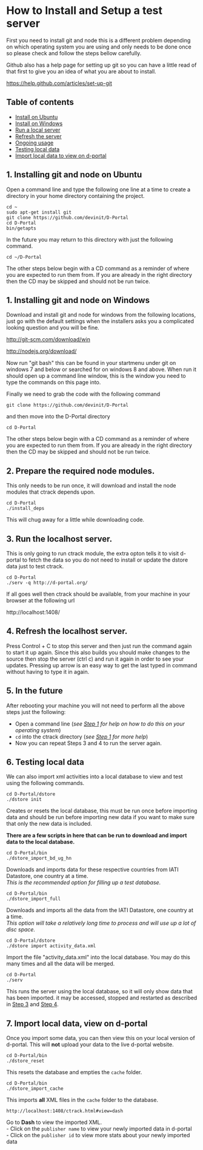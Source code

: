 
# How to Install and Setup a test server

First you need to install git and node this is a different problem 
depending on which operating system you are using and only needs to 
be done once so please check and follow the steps bellow carefully.

Github also has a help page for setting up git so you can have a 
little read of that first to give you an idea of what you are about 
to install.

https://help.github.com/articles/set-up-git

## Table of contents
  - [Install on Ubuntu](#1-installing-git-and-node-on-ubuntu)
  - [Install on Windows](#2-prepare-the-required-node-modules)
  - [Run a local server](#3-run-the-localhost-server)
  - [Refresh the server](#4-refresh-the-localhost-server)
  - [Ongoing usage](#5-in-the-future)
  - [Testing local data](#6-testing-local-data)
  - [Import local data to view on d-portal](#7-import-local-data-view-on-d-portal)


## 1. Installing git and node on Ubuntu

Open a command line and type the following one line at a time to 
create a directory in your home directory containing the project.

	cd ~
	sudo apt-get install git
	git clone https://github.com/devinit/D-Portal
	cd D-Portal
	bin/getapts

In the future you may return to this directory with just the 
following command.

	cd ~/D-Portal


The other steps below begin with a CD command as a reminder of where 
you are expected to run them from. If you are already in the right 
directory then the CD may be skipped and should not be run twice.


## 1. Installing git and node on Windows

Download and install git and node for windows from the following 
locations, just go with the default settings when the installers asks 
you a complicated looking question and you will be fine.

http://git-scm.com/download/win

http://nodejs.org/download/

Now run "git bash" this can be found in your startmenu under git on 
windows 7 and below or searched for on windows 8 and above. When run 
it should open up a command line window, this is the window you need 
to type the commands on this page into.

Finally we need to grab the code with the following command

	git clone https://github.com/devinit/D-Portal

and then move into the D-Portal directory

	cd D-Portal

The other steps below begin with a CD command as a reminder of where 
you are expected to run them from. If you are already in the right 
directory then the CD may be skipped and should not be run twice.


## 2. Prepare the required node modules.

This only needs to be run once, it will download and install the 
node modules that ctrack depends upon.

	cd D-Portal
	./install_deps
	
This will chug away for a little while downloading code.


## 3. Run the localhost server.

This is only going to run ctrack module, the extra opton tells it to 
visit d-portal to fetch the data so you do not need to install or 
update the dstore data just to test ctrack.

	cd D-Portal
	./serv -q http://d-portal.org/

If all goes well then ctrack should be available, from your machine 
in your browser at the following url

http://localhost:1408/


## 4. Refresh the localhost server.

Press Control + C to stop this server and then just run the command 
again to start it up again. Since this also builds you should make 
changes to the source then stop the server (ctrl c) and run it again 
in order to see your updates. Pressing up arrow is an easy way to 
get the last typed in command without having to type it in again.


## 5. In the future

After rebooting your machine you will not need to perform all the 
above steps just the following:

  - Open a command line  (_see [Step 1](#1-installing-git-and-node-on-ubuntu) for help on how to do this on your operating system_)
  - ```cd``` into the ctrack directory (_see [Step 1](#1-installing-git-and-node-on-ubuntu) for more help_)
  - Now you can repeat Steps 3 and 4 to run the server again.


## 6. Testing local data

We can also import xml activities into a local database to view and 
test using the following commands.

	cd D-Portal/dstore
	./dstore init

Creates or resets the local database, this must be run once before 
importing data and should be run before importing new data if you want 
to make sure that only the new data is included.

	
**There are a few scripts in here that can be run to download and import 
data to the local database.**

	cd D-Portal/bin
	./dstore_import_bd_ug_hn
	
Downloads and imports data for these respective countries from IATI Datastore, one country at a time.  
_This is the recommended option for filling up a test database._

	cd D-Portal/bin
	./dstore_import_full
	
Downloads and imports all the data from the IATI Datastore, one country at a time.  
_This option will take a relatively long time to process and will use up a lot of disc space._

	cd D-Portal/dstore
	./dstore import activity_data.xml

Import the file "activity_data.xml" into the local database. You may do 
this many times and all the data will be merged.

	cd D-Portal
	./serv

This runs the server using the local database, so it will only show 
data that has been imported. it may be accessed, stopped and restarted as 
described in [Step 3](#3-run-the-localhost-server) and [Step 4](#4-refresh-the-localhost-server).



## 7. Import local data, view on d-portal

Once you import some data, you can then view this on your local version of d-portal. This will **not** upload your data to the live d-portal website.

	cd D-Portal/bin
	./dstore_reset
	
This resets the database and empties the ```cache``` folder.

	cd D-Portal/bin
	./dstore_import_cache
	
This imports **all** XML files in the ```cache``` folder to the database.

	http://localhost:1408/ctrack.html#view=dash
	
Go to **Dash** to view the imported XML.  
    - Click on the ```publisher name``` to view your newly imported data in d-portal  
    - Click on the ```publisher id``` to view more stats about your newly imported data

